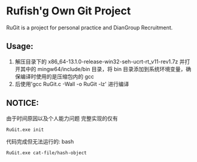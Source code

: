 # Rufish'g Own Git Project

RuGit is a project for personal practice and DianGroup Recruitment.

## Usage:

1. 解压目录下的 x86_64-13.1.0-release-win32-seh-ucrt-rt_v11-rev1.7z 并打开其中的 mingw64/include/bin 目录，将 bin 目录添加到系统环境变量，确保编译时使用的是压缩包内的 gcc
2. 后使用'gcc RuGit.c -Wall -o RuGit -lz' 进行编译

## NOTICE:

由于时间原因以及个人能力问题 完整实现的仅有

```bash
RuGit.exe init
```

代码完成但无法运行的:
bash

```
RuGit.exe cat-file/hash-object
```
